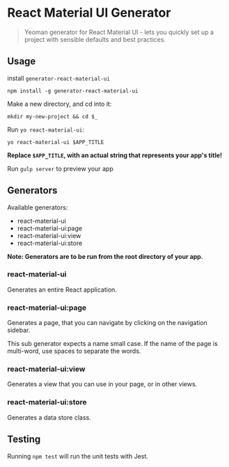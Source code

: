 # React Material UI Generator

> Yeoman generator for React Material UI - lets you quickly set up a project with sensible defaults and best practices.

## Usage

install `generator-react-material-ui`

```shell
npm install -g generator-react-material-ui
```

Make a new directory, and cd into it:

```shell
mkdir my-new-project && cd $_
```

Run `yo react-material-ui`:

```
yo react-material-ui $APP_TITLE
```

**Replace `$APP_TITLE`, with an actual string that represents your app's title!**

Run `gulp server` to preview your app

## Generators

Available generators:

- react-material-ui
- react-material-ui:page
- react-material-ui:view
- react-material-ui:store

**Note: Generators are to be run from the root directory of your app.**

### react-material-ui

Generates an entire React application.

### react-material-ui:page

Generates a page, that you can navigate by clicking on the navigation sidebar.

This sub generator expects a name small case. If the name of the page is multi-word, use spaces to separate the words.

### react-material-ui:view

Generates a view that you can use in your page, or in other views.

### react-material-ui:store

Generates a data store class.

## Testing

Running `npm test` will run the unit tests with Jest.
